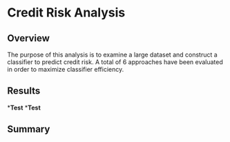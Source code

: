 # Credit Risk Analysis

## Overview
The purpose of this analysis is to examine a large dataset and construct a classifier to predict credit risk. A total of 6 approaches have been evaluated in order to maximize classifier efficiency.

## Results
*<b>Test</b>
*<b>Test</b>

## Summary
